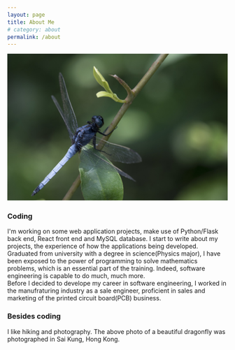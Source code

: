 ```yaml
---
layout: page
title: About Me
# category: about
permalink: /about
---
```


![Blue Dragonfly](/assets/img/cover-00.jpg)

### Coding
I'm working on some web application projects, make use of Python/Flask back end, React front end and MySQL database. I start to write about my projects, the experience of how the applications being developed.  
Graduated from university with a degree in science(Physics major), I have been exposed to the power of programming to solve mathematics problems, which is an essential part of the training. Indeed, software engineering is capable to do much, much more.  
Before I decided to develope my career in software engineering, I worked in the manufraturing industry as a sale engineer, proficient in sales and marketing of the printed circuit board(PCB) business.  

### Besides coding
I like hiking and photography. The above photo of a beautiful dragonfly was photographed in Sai Kung, Hong Kong.
